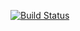 [![Build Status](https://secure.travis-ci.org/vaax/markov.png)](https://travis-ci.org/vaax/markov)







